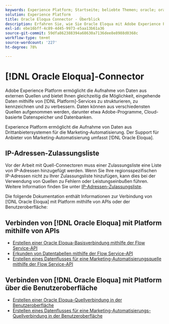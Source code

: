 ```yaml
---
keywords: Experience Platform; Startseite; beliebte Themen; oracle; oracle eloqua; eloqua
solution: Experience Platform
title: Oracle Eloqua Connector - Überblick
description: Erfahren Sie, wie Sie Oracle Eloqua mit Adobe Experience Platform über APIs oder die Benutzeroberfläche verbinden.
exl-id: ebe16bff-4c89-4d45-9973-e5aa13b61a36
source-git-commit: 59dfa862388394a68630a7136dee8e8988d0368c
workflow-type: tm+mt
source-wordcount: '227'
ht-degree: 78%

---
```


# [!DNL Oracle Eloqua]-Connector

Adobe Experience Platform ermöglicht die Aufnahme von Daten aus externen Quellen und bietet Ihnen gleichzeitig die Möglichkeit, eingehende Daten mithilfe von [!DNL Platform]-Services zu strukturieren, zu kennzeichnen und zu verbessern. Daten können aus verschiedensten Quellen aufgenommen werden, darunter etwa Adobe-Programme, Cloud-basierte Datenspeicher und Datenbanken.

Experience Platform ermöglicht die Aufnahme von Daten aus Drittanbietersystemen für die Marketing-Automatisierung. Der Support für Anbieter von Marketing-Automatisierung umfasst [!DNL Oracle Eloqua].

## IP-Adressen-Zulassungsliste

Vor der Arbeit mit Quell-Connectoren muss einer Zulassungsliste eine Liste von IP-Adressen hinzugefügt werden. Wenn Sie Ihre regionsspezifischen IP-Adressen nicht zu Ihrer Zulassungsliste hinzufügen, kann dies bei der Verwendung von Quellen zu Fehlern oder Leistungseinbußen führen. Weitere Information finden Sie unter [IP-Adressen-Zulassungsliste](../../ip-address-allow-list.md).

Die folgende Dokumentation enthält Informationen zur Verbindung von [!DNL Oracle Eloqua] mit Platform mithilfe von APIs oder der Benutzeroberfläche:

## Verbinden von [!DNL Oracle Eloqua] mit Platform mithilfe von APIs

* [Erstellen einer Oracle Eloqua-Basisverbindung mithilfe der Flow Service-API](../../tutorials/api/create/marketing-automation/oracle-eloqua.md)
* [Erkunden von Datentabellen mithilfe der Flow Service-API](../../tutorials/api/explore/tabular.md)
* [Erstellen eines Datenflusses für eine Marketing-Automatisierungsquelle mithilfe der Flow Service-API](../../tutorials/api/collect/marketing-automation.md)

## Verbinden von [!DNL Oracle Eloqua] mit Platform über die Benutzeroberfläche

* [Erstellen einer Oracle Eloqua-Quellverbindung in der Benutzeroberfläche](../../tutorials/ui/create/marketing-automation/oracle-eloqua.md)
* [Erstellen eines Datenflusses für eine Marketing-Automatisierungs-Quellverbindung in der Benutzeroberfläche](../../tutorials/ui/dataflow/marketing-automation.md)
